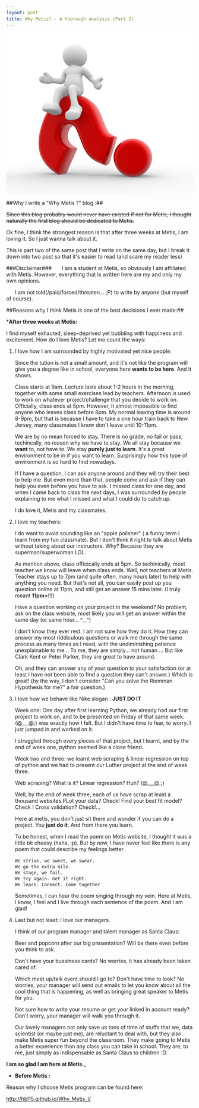 ```yaml
---
layout: post
title: Why Metis? - A thorough analysis (Part 2).
---
```

![Question Mark](/images/question.jpg)

##Why I write a "Why Metis ?" blog :##

<strike>Since this blog probably would never have existed if not for Metis, I thought naturally the first blog should be dedicated to Metis.</strike>

Ok fine, I think the strongest reason is that after three weeks at Metis, I am loving it. So I just wanna talk about it.

This is part two of the same post that I write on the same day, but I break it down into two post so that it's easier to read (and scare my reader less)

###Disclaimer###
&nbsp;&nbsp;&nbsp;&nbsp;&nbsp;&nbsp;I am a student at Metis, so obviously I am affiliated with Metis. However, everything that is written here are my and only my own opinions.

&nbsp;&nbsp;&nbsp;&nbsp;&nbsp;&nbsp;I am not told(/paid/forced/threaten... ;P) to write by anyone (but myself of course).

##Reasons why I think Metis is one of the best decisions I ever made:##

*__After three weeks at Metis:__

I find myself exhauted, sleep-deprived yet bubbling with happiness and excitement. How do I love Metis? Let me count the ways:

1. I love how I am surrounded by highly motivated yet nice people:

    Since the tution is not a small amount, and it's not like the program will give you a degree like in school, everyone here __wants to be here__. And it shows.

    Class starts at 9am. Lecture lasts about 1-2 hours in the morning, together with some small exercises lead by teachers. Afternoon is used to work on whatever project/challenge that you decide to work on. Officially, class ends at 5pm. However, it almost impossible to find anyone who leaves class before 8pm. My normal leaving time is around 8-9pm, but that is because I have to take a one hour train back to New Jersey, many classmates I know don't leave until 10-11pm.

    We are by no mean forced to stay. There is no grade, no fail or pass, techincally, no reason why we have to stay. We all stay because we __want__ to, not have to. We stay __purely just to learn__. It's a great environment to be in if you want to learn. Surprisingly how this type of environment is so hard to find nowadays.

    If I have a question, I can ask anyone around and they will try their best to help me. But even more than that, people come and ask if they can help you even before you have to ask. I missed class for one day, and when I came back to class the next days, I was surrounded by people explaining to me what I missed and what I could do to catch up.

    I do love it, Metis and my classmates.

2.  I love my teachers: 

    I do want to avoid sounding like an "apple polisher" ( a funny term I learn from my fun classmate). But I don't think it right to talk about Metis without taking about our instructors. Why? Because they are superman/superwoman LOL.

    As mention above, class officically ends at 5pm. So techinically, most teacher we know will leave when class ends. Well, not teachers at Metis. Teacher stays up to 7pm (and quite often, many hours later) to help with anything you need. But that's not all, you can easily post up you question online at 11pm, and still get an answer 15 mins later. (I truly meant __11pm+__!!!)

    Have a question working on your project in the weekend? No problem, ask on the class website, most likely you will get an answer within the same day (or same hour... ^__^)

    I don't know they ever rest. I am not sure how they do it. How they can answer my most riddiculous questions or walk me through the same process as many times as I need, with the undiminishing patience unexplainable to me... To me, they are simply... not human ... But like Clark Kent or Peter Parker, they are great to have around.

    Oh, and they can answer any of your question to your satisfaction (or at least I have not been able to find a question they can't answer.) Which is great! (by the way, I don't consider "Can you solve the Riemman Hypothesis for me?" a fair question.)

3.  I love how we behave like Nike slogan : __JUST DO IT__

    Week one: One day after first learning Python, we already had our first project to work on, and to be presented on Friday of that same week. (@___@;) was exactly how I felt. But I didn't have time to fear, to worry. I just jumped in and worked on it.

    I struggled through every pieces of that project, but I learnt, and by the end of week one, python seemed like a close friend.

    Week two and three: we learnt web scraping & linear regression on top of python and we had to present our Luther project at the end of week three. 

    Web scraping? What is it? Linear regression? Huh? (@___@;;) 

    Well, by the end of week three, each of us have scrap at least a thousand websites.PLot your data? Check! Find your best fit model? Check ! Cross validation? Check!...

    Here at metis, you don't just sit there and wonder if you can do a project. You __just do it__. And from there you learn.

    To be honest, when I read the poem on Metis website, I thought it was a little bit cheesy (haha, ;p). But by now, I have never feel like there is any poem that could describe my feelings better. 

    ```
    We strive, we sweet, we swear.
    We go the extra mile.
    We stage, we fail.
    We try again. Get it right.
    We learn. Connect. Come together

    ```
    Sometimes, I can hear the poem singing through my vein. Here at Metis, I know, I feel and I live through each sentence of the poem. And I am glad!

4.  Last but not least: I love our managers.

    I think of our program manager and talent manager as Santa Claus:

    Beer and popcorn after our big presentation? Will be there even before you think to ask. 

    Don't have your bussiness cards? No worries, it has already been taken cared of.  

    Which meet up/talk event should I go to? Don't have time to look? No worries, your manager will send out emails to let you know about all the cool thing that is happening, as well as bringing great speaker to Metis for you.

    Not sure how to write your resume or get your linked in account ready? Don't worry, your manager will walk you through it.

    Our lovely managers not only save us tons of time of stuffs that we, data scientist (or maybe just me), are reluctant to deal with, but they also make Metis super fun beyond the classroom. They make going to Metis a better experience than any class you can take in school. They are, to me, just simply as indispensable as Santa Claus to children :D. 


__I am so glad I am here at Metis.___



* __Before Metis :__ 

Reason why I choose Metis program can be found here:

http://hbl15.github.io/Why_Metis_I/




 		